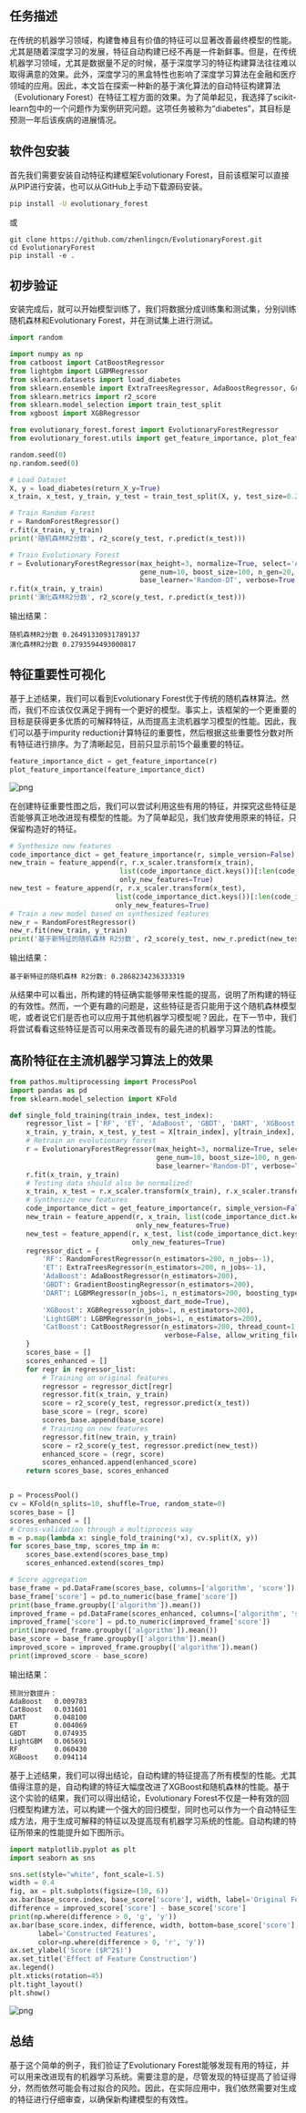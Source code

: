 ## 任务描述

在传统的机器学习领域，构建鲁棒且有价值的特征可以显著改善最终模型的性能。尤其是随着深度学习的发展，特征自动构建已经不再是一件新鲜事。但是，在传统机器学习领域，尤其是数据量不足的时候，基于深度学习的特征构建算法往往难以取得满意的效果。此外，深度学习的黑盒特性也影响了深度学习算法在金融和医疗领域的应用。因此，本文旨在探索一种新的基于演化算法的自动特征构建算法（Evolutionary
Forest）在特征工程方面的效果。为了简单起见，我选择了scikit-learn包中的一个问题作为案例研究问题。这项任务被称为“diabetes”，其目标是预测一年后该疾病的进展情况。

## 软件包安装

首先我们需要安装自动特征构建框架Evolutionary Forest，目前该框架可以直接从PIP进行安装，也可以从GitHub上手动下载源码安装。

```bash
pip install -U evolutionary_forest
```

或

```
git clone https://github.com/zhenlingcn/EvolutionaryForest.git
cd EvolutionaryForest
pip install -e .
```

## 初步验证

安装完成后，就可以开始模型训练了，我们将数据分成训练集和测试集，分别训练随机森林和Evolutionary Forest，并在测试集上进行测试。

```python
import random

import numpy as np
from catboost import CatBoostRegressor
from lightgbm import LGBMRegressor
from sklearn.datasets import load_diabetes
from sklearn.ensemble import ExtraTreesRegressor, AdaBoostRegressor, GradientBoostingRegressor, RandomForestRegressor
from sklearn.metrics import r2_score
from sklearn.model_selection import train_test_split
from xgboost import XGBRegressor

from evolutionary_forest.forest import EvolutionaryForestRegressor
from evolutionary_forest.utils import get_feature_importance, plot_feature_importance, feature_append

random.seed(0)
np.random.seed(0)

# Load Dataset
X, y = load_diabetes(return_X_y=True)
x_train, x_test, y_train, y_test = train_test_split(X, y, test_size=0.2, random_state=0)

# Train Random Forest
r = RandomForestRegressor()
r.fit(x_train, y_train)
print('随机森林R2分数', r2_score(y_test, r.predict(x_test)))

# Train Evolutionary Forest
r = EvolutionaryForestRegressor(max_height=3, normalize=True, select='AutomaticLexicase',
                                gene_num=10, boost_size=100, n_gen=20, n_pop=200, cross_pb=1,
                                base_learner='Random-DT', verbose=True, n_process=64)
r.fit(x_train, y_train)
print('演化森林R2分数', r2_score(y_test, r.predict(x_test)))
```

输出结果：

    随机森林R2分数 0.26491330931789137
    演化森林R2分数 0.2793594493000817

## 特征重要性可视化

基于上述结果，我们可以看到Evolutionary
Forest优于传统的随机森林算法。然而，我们不应该仅仅满足于拥有一个更好的模型。事实上，该框架的一个更重要的目标是获得更多优质的可解释特征，从而提高主流机器学习模型的性能。因此，我们可以基于impurity
reduction计算特征的重要性，然后根据这些重要性分数对所有特征进行排序。为了清晰起见，目前只显示前15个最重要的特征。

```python
feature_importance_dict = get_feature_importance(r)
plot_feature_importance(feature_importance_dict)
```

![png](diabetes_regression_files/diabetes_regression_3_0.png)

在创建特征重要性图之后，我们可以尝试利用这些有用的特征，并探究这些特征是否能够真正地改进现有模型的性能。为了简单起见，我们放弃使用原来的特征，只保留构造好的特征。

```python
# Synthesize new features
code_importance_dict = get_feature_importance(r, simple_version=False)
new_train = feature_append(r, r.x_scaler.transform(x_train),
                           list(code_importance_dict.keys())[:len(code_importance_dict) // 2],
                           only_new_features=True)
new_test = feature_append(r, r.x_scaler.transform(x_test),
                          list(code_importance_dict.keys())[:len(code_importance_dict) // 2],
                          only_new_features=True)
# Train a new model based on synthesized features
new_r = RandomForestRegressor()
new_r.fit(new_train, y_train)
print('基于新特征的随机森林 R2分数', r2_score(y_test, new_r.predict(new_test)))
```

输出结果：

    基于新特征的随机森林 R2分数: 0.2868234236333319

从结果中可以看出，所构建的特征确实能够带来性能的提高，说明了所构建的特征的有效性。然而，一个更有趣的问题是，这些特征是否只能用于这个随机森林模型呢，或者说它们是否也可以应用于其他机器学习模型呢？因此，在下一节中，我们将尝试看看这些特征是否可以用来改善现有的最先进的机器学习算法的性能。

## 高阶特征在主流机器学习算法上的效果
```python
from pathos.multiprocessing import ProcessPool
import pandas as pd
from sklearn.model_selection import KFold

def single_fold_training(train_index, test_index):
    regressor_list = ['RF', 'ET', 'AdaBoost', 'GBDT', 'DART', 'XGBoost', 'LightGBM', 'CatBoost']
    x_train, y_train, x_test, y_test = X[train_index], y[train_index], X[test_index], y[test_index]
    # Retrain an evolutionary forest
    r = EvolutionaryForestRegressor(max_height=3, normalize=True, select='AutomaticLexicase',
                                    gene_num=10, boost_size=100, n_gen=20, n_pop=200, cross_pb=1,
                                    base_learner='Random-DT', verbose=True, n_process=64)
    r.fit(x_train, y_train)
    # Testing data should also be normalized!
    x_train, x_test = r.x_scaler.transform(x_train), r.x_scaler.transform(x_test)
    # Synthesize new features
    code_importance_dict = get_feature_importance(r, simple_version=False)
    new_train = feature_append(r, x_train, list(code_importance_dict.keys())[:len(code_importance_dict.keys()) // 2],
                               only_new_features=True)
    new_test = feature_append(r, x_test, list(code_importance_dict.keys())[:len(code_importance_dict.keys()) // 2],
                              only_new_features=True)
    regressor_dict = {
        'RF': RandomForestRegressor(n_estimators=200, n_jobs=-1),
        'ET': ExtraTreesRegressor(n_estimators=200, n_jobs=-1),
        'AdaBoost': AdaBoostRegressor(n_estimators=200),
        'GBDT': GradientBoostingRegressor(n_estimators=200),
        'DART': LGBMRegressor(n_jobs=1, n_estimators=200, boosting_type='dart',
                              xgboost_dart_mode=True),
        'XGBoost': XGBRegressor(n_jobs=1, n_estimators=200),
        'LightGBM': LGBMRegressor(n_jobs=1, n_estimators=200),
        'CatBoost': CatBoostRegressor(n_estimators=200, thread_count=1,
                                      verbose=False, allow_writing_files=False),
    }
    scores_base = []
    scores_enhanced = []
    for regr in regressor_list:
        # Training on original features
        regressor = regressor_dict[regr]
        regressor.fit(x_train, y_train)
        score = r2_score(y_test, regressor.predict(x_test))
        base_score = (regr, score)
        scores_base.append(base_score)
        # Training on new features
        regressor.fit(new_train, y_train)
        score = r2_score(y_test, regressor.predict(new_test))
        enhanced_score = (regr, score)
        scores_enhanced.append(enhanced_score)
    return scores_base, scores_enhanced


p = ProcessPool()
cv = KFold(n_splits=10, shuffle=True, random_state=0)
scores_base = []
scores_enhanced = []
# Cross-validation through a multiprocess way
m = p.map(lambda x: single_fold_training(*x), cv.split(X, y))
for scores_base_tmp, scores_tmp in m:
    scores_base.extend(scores_base_tmp)
    scores_enhanced.extend(scores_tmp)

# Score aggregation
base_frame = pd.DataFrame(scores_base, columns=['algorithm', 'score'])
base_frame['score'] = pd.to_numeric(base_frame['score'])
print(base_frame.groupby(['algorithm']).mean())
improved_frame = pd.DataFrame(scores_enhanced, columns=['algorithm', 'score'])
improved_frame['score'] = pd.to_numeric(improved_frame['score'])
print(improved_frame.groupby(['algorithm']).mean())
base_score = base_frame.groupby(['algorithm']).mean()
improved_score = improved_frame.groupby(['algorithm']).mean()
print(improved_score - base_score)
```

输出结果：

    预测分数提升：
    AdaBoost   0.009783
    CatBoost   0.031601
    DART       0.048100
    ET         0.004069
    GBDT       0.074935
    LightGBM   0.065691
    RF         0.060430
    XGBoost    0.094114

基于上述结果，我们可以得出结论，自动构建的特征提高了所有模型的性能。尤其值得注意的是，自动构建的特征大幅度改进了XGBoost和随机森林的性能。基于这个实验的结果，我们可以得出结论，Evolutionary
Forest不仅是一种有效的回归模型构建方法，可以构建一个强大的回归模型，同时也可以作为一个自动特征生成方法，用于生成可解释的特征以及提高现有机器学习系统的性能。自动构建的特征所带来的性能提升如下图所示。

```python
import matplotlib.pyplot as plt
import seaborn as sns

sns.set(style="white", font_scale=1.5)
width = 0.4
fig, ax = plt.subplots(figsize=(10, 6))
ax.bar(base_score.index, base_score['score'], width, label='Original Features')
difference = improved_score['score'] - base_score['score']
print(np.where(difference > 0, 'g', 'y'))
ax.bar(base_score.index, difference, width, bottom=base_score['score'],
       label='Constructed Features',
       color=np.where(difference > 0, 'r', 'y'))
ax.set_ylabel('Score ($R^2$)')
ax.set_title('Effect of Feature Construction')
ax.legend()
plt.xticks(rotation=45)
plt.tight_layout()
plt.show()
```

![png](diabetes_regression_files/diabetes_regression_9_1.png)

## 总结
基于这个简单的例子，我们验证了Evolutionary
Forest能够发现有用的特征，并可以用来改进现有的机器学习系统。需要注意的是，尽管发现的特征提高了验证得分，然而依然可能会有过拟合的风险。因此，在实际应用中，我们依然需要对生成的特征进行仔细审查，以确保新构建模型的有效性。

